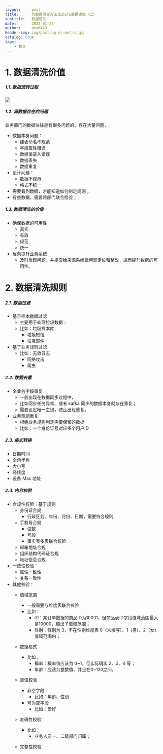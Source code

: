 ```yaml
---
layout:     post
title:      大数据项目方法论之ETL数据提取（二）
subtitle:   数据清洗
date:       2022-01-27
author:     dex0423
header-img: img/post-bg-os-metro.jpg
catalog: true
tags:
    - 数仓
---
```



# 1. 数据清洗价值

##### 1.1. 数据流转过程

![]({{site.baseurl}}/img-post/etl-6-1.png)

##### 1.2. 源数据存在的问题

业务部门的数据往往是有很多问题的，存在大量问题，

- 数据本身问题：
  - 建表命名不规范
  - 字段属性错误
  - 数据值录入错误
  - 数据丢失
  - 数据重复
- 设计问题：
  - 数据不规范
  - 格式不统一
- 需要看到数据，才能知道如何制定规则；
- 有些数据，需要跨部门联合检验；

##### 1.3. 数据清洗的价值

- 确保数据的可用性
  - 真实
  - 有效
  - 规范
  - 统一
- 反向提升业务系统
  - 及时发现问题，并提交给来源系统做问题定位和整改，进而提升数据的可用性。

# 2. 数据清洗规则

##### 2.1. 数据过滤

- 基于样本数据过滤
  - 主要用于处理垃圾数据：
  - 比如：垃圾样本库
    - 垃圾短信
    - 垃圾邮件
- 基于业务规则过滤
  - 比如：无效日志
    - 网络攻击
    - 爬虫

##### 2.2. 数据去重

- 全业务字段重复
  - 一般出现在数据同步过程中，
  - 比如同步任务异常、或者 kafka 同步的数据本身就存在重复；
  - 需要设定唯一主键，防止出现重复。
- 业务规则重复
  - 根绝业务规则判定需要保留的数据
  - 比如：一个身份证号对应多个用户ID

##### 2.3. 格式转换

- 日期时间
- 全角半角
- 大小写
- 经纬度
- 设备 Mac 地址

##### 2.4. 内容校验

- 合规性校验：基于规则
  - 身份证合规
    - 行政区划、年份、月份、日期，需要符合规则
  - 手机号合规
    - 位数
    - 号段
    - 事实表多表联合校验
  - 邮箱地址合规
  - 组织结构代码证合规
  - 地址信息合规
- 一致性校验：
  - 属性一致性
  - 关系一致性
- 其他校验：
  - 值域范围
    - 一般需要与维度表联合校验
    - 比如：
      - ID：某订单数据的商品ID为10001，但商品表ID字段值域范围最大是10000，超出了值域范围；
      - 性别：性别为 3，不在性别维度表 0（未填写）、1（男）、2（女）值域范围内；

  - 数据格式
    - 比如：
      - 概率：概率值应该为 0~1，但实际确实 2、3、4 等；
      - 年龄：应该为整数值，并且在0~120之间。
  - 空值校验
    - 非空字段
      - 比如：年龄、性别
    - 可为空字段
      - 比如：爱好
  - 准确性校验
    - 比如：
      - 业务人员一、二级部门归属；
  - 完整性校验
  